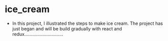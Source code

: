 # ice_cream

- In this project, I illustrated the steps to make ice cream. The project has just began and will be build gradually with react and redux..............................
